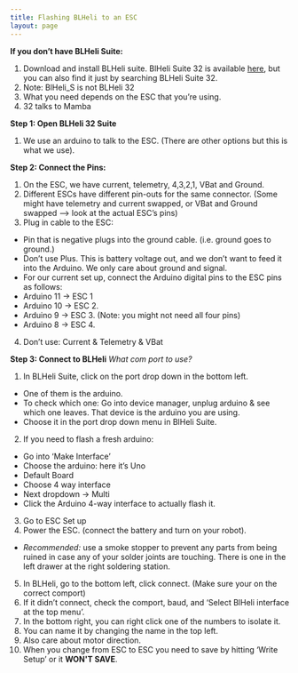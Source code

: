```yaml
---
title: Flashing BLHeli to an ESC
layout: page
---
```


**If you don’t have BLHeli Suite:**
1. Download and install BLHeli suite. BlHeli Suite 32 is available [here](https://github.com/bitdump/BLHeli/releases), but you can also find it just by searching BLHeli Suite 32. 
2. Note: BlHeli_S is not BLHeli 32
3. What you need depends on the ESC that you’re using.
4. 32 talks to Mamba

**Step 1: Open BLHeli 32 Suite**
1. We use an arduino to talk to the ESC. (There are other options but this is what we use).

**Step 2: Connect the Pins:**
1. On the ESC, we have current, telemetry, 4,3,2,1, VBat and Ground.
2. Different ESCs have different pin-outs for the same connector. (Some might have telemetry and current swapped, or VBat and Ground swapped --> look at the actual ESC’s pins)
3. Plug in cable to the ESC:
- Pin that is negative plugs into the ground cable. (i.e. ground goes to ground.)
- Don’t use Plus. This is battery voltage out, and we don’t want to feed it into the Arduino. We only care about ground and signal.
- For our current set up, connect the Arduino digital pins to the ESC pins as follows:
-   Arduino 11 → ESC 1
-   Arduino 10 → ESC 2.
-   Arduino 9 → ESC 3.  (Note: you might not need all four pins)
-   Arduino 8 → ESC 4.
4. Don’t use: Current & Telemetry & VBat

**Step 3: Connect to BLHeli**
*What com port to use?*
1. In BLHeli Suite, click on the port drop down in the bottom left.
- One of them is the arduino.
- To check which one: Go into device manager, unplug arduino & see which one leaves. That device is the arduino you are using.
- Choose it in the port drop down menu in BlHeli Suite.
2. If you need to flash a fresh arduino:
- Go into ‘Make Interface’
- Choose the arduino: here it’s Uno
- Default Board
- Choose 4 way interface
- Next dropdown → Multi
- Click the Arduino 4-way interface to actually flash it.
3. Go to ESC Set up
4. Power the ESC. (connect the battery and turn on your robot).
- *Recommended:* use a smoke stopper to prevent any parts from being ruined in case any of your solder joints are touching. There is one in the left drawer at the right soldering station.
5. In BLHeli, go to the bottom left, click connect. (Make sure your on the correct comport)
6. If it didn’t connect, check the comport, baud, and ‘Select BlHeli interface at the top menu’.
7. In the bottom right, you can right click one of the numbers to isolate it.
8. You can name it by changing the name in the top left.
9. Also care about motor direction. 
9. When you change from ESC to ESC you need to save by hitting ‘Write Setup’ or it **WON'T SAVE**.

